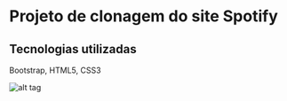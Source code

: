 # Projeto de clonagem do site Spotify
## Tecnologias utilizadas

Bootstrap, HTML5, CSS3



![alt tag](https://github.com/andresilvadev/projeto-spotify/blob/master/imagens/screem-site-spotify.png)